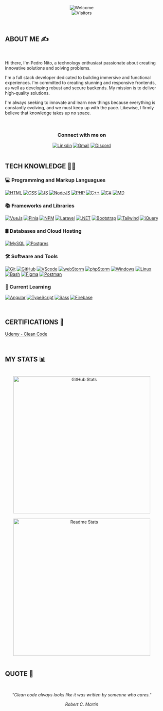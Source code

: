 <div align="center">
    <img src="https://readme-typing-svg.demolab.com?font=JetBrains+Mono&size=44&pause=1000&color=5092FF&center=true&vCenter=true&random=false&width=500&height=150&lines=Welcome+%F0%9F%91%8B" alt="Welcome" />
</div>

<div align="center">
    <img src="https://komarev.com/ghpvc/?username=PedroNito&style=for-the-badge&color=5092FF&label=Visitors" alt="Visitors" />
</div>

<br>
<br>

 ## ABOUT ME ✍️
<br>
<div>

Hi there, I'm Pedro Nito, a technology enthusiast passionate about creating innovative solutions and solving problems.

I'm a full stack developer dedicated to building immersive and functional experiences. I'm committed to creating stunning and responsive frontends, as well as developing robust and secure backends. My mission is to deliver high-quality solutions.

I'm always seeking to innovate and learn new things because everything is constantly evolving, and we must keep up with the pace. Likewise, I firmly believe that knowledge takes up no space.

</div>
<br>

<div align="center">


<h3> Connect with me on </h3>
    <a href="https://www.linkedin.com/in/pedro-nito-b20126205/" target="_blank"/><img alt="Linkdin" src="https://skillicons.dev/icons?i=linkedin"/><a/>
    <a href="mailto:pedro.nito.23@gmail.com"><img alt="Gmail" src="https://skillicons.dev/icons?i=gmail"/><a/>
    <a href="https://discordapp.com/users/593920040454324224"><img alt="Discord" src="https://skillicons.dev/icons?i=discord"/><a/>
</div>


<br>

## TECH KNOWLEDGE 👨‍💻

### 💻 Programming and Markup Languagues 

<a href="https://developer.mozilla.org/en-US/docs/Web/HTML" target="_blank"/><img alt="HTML" src="https://skillicons.dev/icons?i=html"/></a>
<a href="https://developer.mozilla.org/en-US/docs/Web/CSS" target="_blank"/><img alt="CSS" src="https://skillicons.dev/icons?i=css"/></a>
<a href="https://developer.mozilla.org/en-US/docs/Web/JavaScript" target="_blank"/><img alt="JS" src="https://skillicons.dev/icons?i=js"/></a>
<a href="https://nodejs.org/" target="_blank"/><img alt="NodeJS" src="https://skillicons.dev/icons?i=nodejs"/></a>
<a href="https://www.php.net/" target="_blank"/><img alt="PHP" src="https://skillicons.dev/icons?i=php"/></a>
<a href="https://cplusplus.com/" target="_blank"/><img alt="C++" src="https://skillicons.dev/icons?i=cpp"/></a>
<a href="https://dotnet.microsoft.com/en-us/languages/csharp" target="_blank"/><img alt="C#" src="https://skillicons.dev/icons?i=cs"/></a>
<a href="https://www.markdownguide.org/" target="_blank"/><img alt="MD" src="https://skillicons.dev/icons?i=md"/></a>

### 📚 Frameworks and Libraries

<a href="https://vuejs.org/" target="_blank"/><img alt="VueJs" src="https://skillicons.dev/icons?i=vue"/></a>
<a href="https://pinia.vuejs.org/" target="_blank"/><img alt="Pinia" src="https://skillicons.dev/icons?i=pinia"/></a>
<a href="https://www.npmjs.com/" target="_blank"/><img alt="NPM" src="https://skillicons.dev/icons?i=npm"/></a>
<a href="https://laravel.com/" target="_blank"/><img alt="Laravel" src="https://skillicons.dev/icons?i=laravel"/></a>
<a href="https://dotnet.microsoft.com/en-us/" target="_blank"/><img alt=".NET" src="https://skillicons.dev/icons?i=dotnet"/></a>
<a href="https://getbootstrap.com/" target="_blank"/><img alt="Bootstrap" src="https://skillicons.dev/icons?i=bootstrap"/></a>
<a href="https://tailwindcss.com/" target="_blank"/><img alt="Tailwind" src="https://skillicons.dev/icons?i=tailwind"/></a>
<a href="https://jquery.com/" target="_blank"/><img alt="jQuery" src="https://skillicons.dev/icons?i=jquery"/></a>

### 🛢️ Databases and Cloud Hosting

<a href="https://www.mysql.com/" target="_blank"/><img alt="MySQL" src="https://skillicons.dev/icons?i=mysql"/></a>
<a href="https://www.postgresql.org/" target="_blank"/><img alt="Postgres" src="https://skillicons.dev/icons?i=postgres"/></a>

### 🛠️ Software and Tools

<a href="https://git-scm.com/" target="_blank"/><img alt="Git" src="https://skillicons.dev/icons?i=git"/></a>
<a href="https://github.com/" target="_blank"/><img alt="GitHub" src="https://skillicons.dev/icons?i=github"/></a>
<a href="https://code.visualstudio.com/" target="_blank"/><img alt="VScode" src="https://skillicons.dev/icons?i=vscode"/></a>
<a href="https://www.jetbrains.com/webstorm/" target="_blank"/><img alt="webStorm" src="https://skillicons.dev/icons?i=webstorm"/></a>
<a href="https://www.jetbrains.com/phpstorm/" target="_blank"/><img alt="phpStorm" src="https://skillicons.dev/icons?i=phpstorm"/></a>
<a href="https://www.microsoft.com/en-us/windows?r=1" target="_blank"/><img alt="Windows" src="https://skillicons.dev/icons?i=windows"/></a>
<a href="https://www.linux.org/" target="_blank"/><img alt="Linux" src="https://skillicons.dev/icons?i=linux"/></a>
<a href="https://www.gnu.org/software/bash/manual/bash.html" target="_blank"/><img alt="Bash" src="https://skillicons.dev/icons?i=bash"/></a>
<a href="https://www.figma.com/" target="_blank"/><img alt="Figma" src="https://skillicons.dev/icons?i=figma"/></a>
<a href="https://www.postman.com/" target="_blank"/><img alt="Postman" src="https://skillicons.dev/icons?i=postman"/></a>

### 🌱 Current Learning 

<a href="https://angular.io/" target="_blank"/><img alt="Angular" src="https://skillicons.dev/icons?i=angular"/></a>
<a href="https://www.typescriptlang.org/" target="_blank"/><img alt="TypeScript" src="https://skillicons.dev/icons?i=ts"/></a>
<a href="https://sass-lang.com/" target="_blank"/><img alt="Sass" src="https://skillicons.dev/icons?i=sass"/></a>
<a href="https://firebase.google.com/?hl=pt" target="_blank"/><img alt="Firebase" src="https://skillicons.dev/icons?i=firebase"/></a>

<br>

## CERTIFICATIONS 🏅
<a href="https://udemy-certificate.s3.amazonaws.com/pdf/UC-732b1f69-ef8b-48a1-88aa-482c438669ab.pdf" target="_blank"/>Udemy - Clean Code</a>

<br>

## MY STATS 📊

<br>

<div align="center">
    <img width=450 src="https://streak-stats.demolab.com?user=PedroNito&theme=react" alt="GitHub Stats" />
</div>

<br/>

<div align="center">
    <img width=450 src="https://github-readme-stats.vercel.app/api?username=PedroNito&show_icons=true&theme=react&rank_icon=github" alt="Readme Stats" />
</div>

<br>

## QUOTE 💭

<br>
<div align="center">

*"Clean code always looks like it was written by someone who cares."*
<br>

*Robert C. Martin*

</div>

